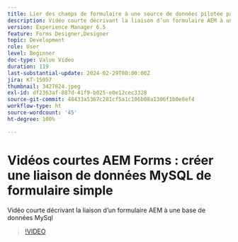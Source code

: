 ```yaml
---
title: Lier des champs de formulaire à une source de données pilotée par Mysql dans Forms Designer
description: Vidéo courte décrivant la liaison d’un formulaire AEM à une base de données MySql
version: Experience Manager 6.5
feature: Forms Designer,Designer
topic: Development
role: User
level: Beginner
doc-type: Value Video
duration: 119
last-substantial-update: 2024-02-29T00:00:00Z
jira: KT-15057
thumbnail: 3427624.jpeg
exl-id: df2363af-887d-41f9-b025-e0e12cec3328
source-git-commit: 48433a5367c281cf5a1c106b08a1306f1b0e8ef4
workflow-type: ht
source-wordcount: '45'
ht-degree: 100%

---
```


# Vidéos courtes AEM Forms : créer une liaison de données MySQL de formulaire simple

Vidéo courte décrivant la liaison d’un formulaire AEM à une base de données MySql

>[!VIDEO](https://video.tv.adobe.com/v/3427624/?learn=on)

